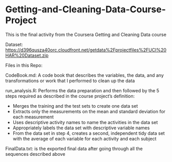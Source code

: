# Getting-and-Cleaning-Data-Course-Project
This is the final activity from the Coursera Getting and Cleaning Data course

Dataset: https://d396qusza40orc.cloudfront.net/getdata%2Fprojectfiles%2FUCI%20HAR%20Dataset.zip

Files in this Repo: 

CodeBook.md: A code book that describes the variables, the data, and any transformations or work that I performed to clean up the data

run_analysis.R: Performs the data preparation and then followed by the 5 steps required as described in the course project’s definition:
  - Merges the training and the test sets to create one data set
  - Extracts only the measurements on the mean and standard deviation for each measurement
  - Uses descriptive activity names to name the activities in the data set
  - Appropriately labels the data set with descriptive variable names
  - From the data set in step 4, creates a second, independent tidy data set with the average of each variable for each activity and each subject
  
FinalData.txt: is the exported final data after going through all the sequences described above
